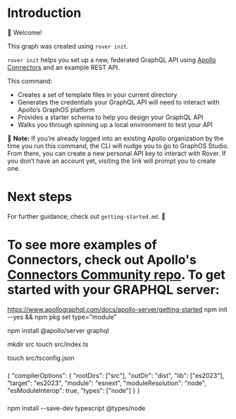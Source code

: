 # Introduction 

👋 Welcome\!

This graph was created using `rover init`. 

`rover init` helps you set up a new, federated GraphQL API using [Apollo Connectors](https://www.apollographql.com/docs/graphos/schema-design/connectors) and an example REST API.

This command:

* Creates a set of template files in your current directory
* Generates the credentials your GraphQL API will need to interact with Apollo’s GraphOS platform
* Provides a starter schema to help you design your GraphQL API
* Walks you through spinning up a local environment to test your API


📓 **Note:** If you’re already logged into an existing Apollo organization by the time you run this command, the CLI will nudge you to go to GraphOS Studio. From there, you can create a new personal API key to interact with Rover. If you don’t have an account yet, visiting the link will prompt you to create one.

# Next steps
For further guidance, check out `getting-started.md`. 🚀

To see more examples of Connectors, check out Apollo's [Connectors Community repo](https://github.com/apollographql/connectors-community).
To get started with your GRAPHQL server:
===========================================
https://www.apollographql.com/docs/apollo-server/getting-started
npm init --yes && npm pkg set type="module"

npm install @apollo/server graphql

mkdir src
touch src/index.ts

touch src/tsconfig.json
###
{
  "compilerOptions": {
    "rootDirs": ["src"],
    "outDir": "dist",
    "lib": ["es2023"],
    "target": "es2023",
    "module": "esnext",
    "moduleResolution": "node",
    "esModuleInterop": true,
    "types": ["node"]
  }
}
###
npm install --save-dev typescript @types/node
